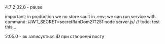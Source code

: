 4.7 2:32.0 - pause


important: in production we no store sault in .env; we can run service with command: /JWT_SECRET=secretRanDom271251 node server.js/
// todo: test this...

2:05.0 - як записується iD при створенні посту